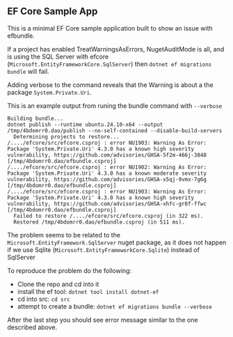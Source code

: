 ## EF Core Sample App
This is a minimal EF Core sample application built to show an issue with efbundle.

If a project has enabled TreatWarningsAsErrors, NugetAuditMode is all, and is using
the SQL Server with efcore (`Microsoft.EntityFrameworkCore.SqlServer`) then `dotnet ef migrations bundle` will fail.

Adding verbose to the command reveals that the Warning is about a the package `System.Private.Uri`.

This is an example output from runing the bundle command with `--verbose`
```
Building bundle...
dotnet publish --runtime ubuntu.24.10-x64 --output /tmp/4bdomrr0.dao/publish --no-self-contained --disable-build-servers
  Determining projects to restore...
/..../efcore/src/efcore.csproj : error NU1903: Warning As Error: Package 'System.Private.Uri' 4.3.0 has a known high severity vulnerability, https://github.com/advisories/GHSA-5f2m-466j-3848 [/tmp/4bdomrr0.dao/efbundle.csproj]
/..../efcore/src/efcore.csproj : error NU1902: Warning As Error: Package 'System.Private.Uri' 4.3.0 has a known moderate severity vulnerability, https://github.com/advisories/GHSA-x5qj-9vmx-7g6g [/tmp/4bdomrr0.dao/efbundle.csproj]
/..../efcore/src/efcore.csproj : error NU1903: Warning As Error: Package 'System.Private.Uri' 4.3.0 has a known high severity vulnerability, https://github.com/advisories/GHSA-xhfc-gr8f-ffwc [/tmp/4bdomrr0.dao/efbundle.csproj]
  Failed to restore /..../efcore/src/efcore.csproj (in 322 ms).
  Restored /tmp/4bdomrr0.dao/efbundle.csproj (in 511 ms).

```

The problem seems to be related to the `Microsoft.EntityFramework.SqlServer` nuget package, as it does not happen if we
use Sqlite (`Microsoft.EntityFrameworkCore.Sqlite`) instead of SqlServer

To reproduce the problem do the following:
- Clone the repo and cd into it
- install the ef tool: `dotnet tool install dotnet-ef`
- cd into src: `cd src`
- attempt to create a bundle: `dotnet ef migrations bundle --verbose`

After the last step you should see error message similar to the one described above.
